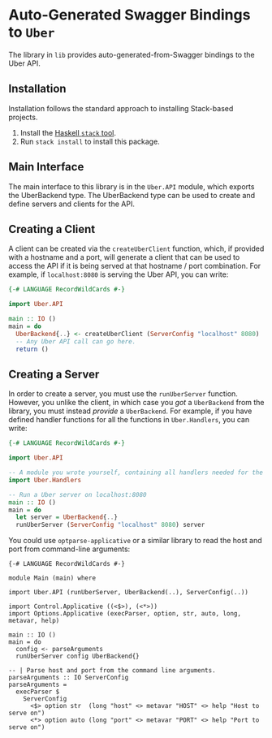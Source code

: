# Auto-Generated Swagger Bindings to `Uber`

The library in `lib` provides auto-generated-from-Swagger bindings to the Uber API.

## Installation

Installation follows the standard approach to installing Stack-based projects.

1. Install the [Haskell `stack` tool](http://docs.haskellstack.org/en/stable/README).
2. Run `stack install` to install this package.

## Main Interface

The main interface to this library is in the `Uber.API` module, which exports the UberBackend type. The UberBackend
type can be used to create and define servers and clients for the API.

## Creating a Client

A client can be created via the `createUberClient` function, which, if provided with a hostname and a port, will generate
a client that can be used to access the API if it is being served at that hostname / port combination. For example, if
`localhost:8080` is serving the Uber API, you can write:

```haskell
{-# LANGUAGE RecordWildCards #-}

import Uber.API

main :: IO ()
main = do
  UberBackend{..} <- createUberClient (ServerConfig "localhost" 8080)
  -- Any Uber API call can go here.
  return ()
```

## Creating a Server

In order to create a server, you must use the `runUberServer` function. However, you unlike the client, in which case you *got* a `UberBackend`
from the library, you must instead *provide* a `UberBackend`. For example, if you have defined handler functions for all the
functions in `Uber.Handlers`, you can write:

```haskell
{-# LANGUAGE RecordWildCards #-}

import Uber.API

-- A module you wrote yourself, containing all handlers needed for the UberBackend type.
import Uber.Handlers

-- Run a Uber server on localhost:8080
main :: IO ()
main = do
  let server = UberBackend{..}
  runUberServer (ServerConfig "localhost" 8080) server
```

You could use `optparse-applicative` or a similar library to read the host and port from command-line arguments:
```
{-# LANGUAGE RecordWildCards #-}

module Main (main) where

import Uber.API (runUberServer, UberBackend(..), ServerConfig(..))

import Control.Applicative ((<$>), (<*>))
import Options.Applicative (execParser, option, str, auto, long, metavar, help)

main :: IO ()
main = do
  config <- parseArguments
  runUberServer config UberBackend{}

-- | Parse host and port from the command line arguments.
parseArguments :: IO ServerConfig
parseArguments =
  execParser $
    ServerConfig
      <$> option str  (long "host" <> metavar "HOST" <> help "Host to serve on")
      <*> option auto (long "port" <> metavar "PORT" <> help "Port to serve on")
```

